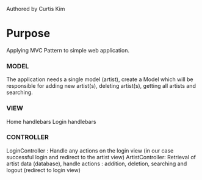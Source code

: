 Authored by Curtis Kim

# Purpose
Applying MVC Pattern to simple web application.

### MODEL
The application needs a single model (artist), create a Model which will be responsible for adding new
artist(s), deleting artist(s), getting all artists and searching. 

### VIEW
Home handlebars
Login handlebars


### CONTROLLER
LoginController :
Handle any actions on the login view (in our case successful login and redirect to the artist view)
ArtistController:
Retrieval of artist data (database), handle actions : addition, deletion, searching and logout (redirect to
login view)
